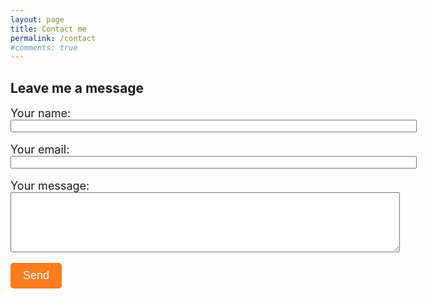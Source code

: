 ```yaml
---
layout: page
title: Contact me
permalink: /contact
#comments: true
---
```


<h2>Leave me a message </h2>

<!-- modify this form HTML and place wherever you want your form 
https://formspree.io/forms/xyyrlbba/integration
-->
<form action="https://formspree.io/f/xyyrlbba" method="POST">

  <div>
    <label for="name" style="font-size: 18px;">Your name:</label><br>
    <input type="name" id="name" name="name" style="width: 650px; height: 20px;" ><br>
    <br>
  </div>
  <div>
    <label for="email" style="font-size: 18px;">Your email:</label><br>
    <input type="email" id="email" name="email" style="width: 650px; height: 20px;" ><br>
    <br>
  </div>
  <div>
    <label for="message" style="font-size: 18px;">Your message:</label><br>
    <textarea id="message" name="message" rows="6" cols="75"></textarea><br>
  </div>
  <!-- your other form fields go here -->
  <div>
    <br>
        <button type="submit" style="font-size: 18px; padding: 10px 20px; background-color: #fa7c1e; color: white; border: none; border-radius: 5px;">Send</button>

  </div>
</form>
